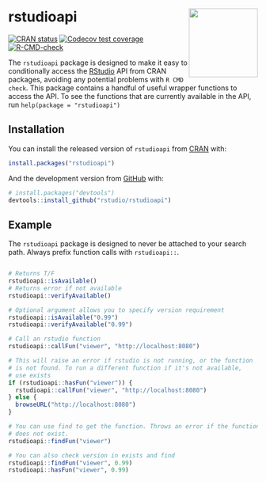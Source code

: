 
<!-- README.md is generated from README.Rmd. Please edit that file -->

# rstudioapi <a href='https://rstudio.github.io/rstudioapi/'><img src='man/figures/logo.png' align="right" height="139" /></a>

<!-- badges: start -->

[![CRAN
status](https://www.r-pkg.org/badges/version/rstudioapi)](https://CRAN.R-project.org/package=rstudioapi)
[![Codecov test
coverage](https://codecov.io/gh/rstudio/rstudioapi/branch/main/graph/badge.svg)](https://app.codecov.io/gh/rstudio/rstudioapi?branch=main)
[![R-CMD-check](https://github.com/rstudio/rstudioapi/workflows/R-CMD-check/badge.svg)](https://github.com/rstudio/rstudioapi/actions)
<!-- badges: end -->

The `rstudioapi` package is designed to make it easy to conditionally
access the [RStudio](https://posit.co/) API from CRAN packages, avoiding
any potential problems with `R CMD check`. This package contains a
handful of useful wrapper functions to access the API. To see the
functions that are currently available in the API, run
`help(package = "rstudioapi")`

## Installation

You can install the released version of `rstudioapi` from
[CRAN](https://CRAN.R-project.org) with:

``` r
install.packages("rstudioapi")
```

And the development version from [GitHub](https://github.com/) with:

``` r
# install.packages("devtools")
devtools::install_github("rstudio/rstudioapi")
```

## Example

The `rstudioapi` package is designed to never be attached to your search
path. Always prefix function calls with `rstudioapi::`.

``` r

# Returns T/F
rstudioapi::isAvailable()
# Returns error if not available
rstudioapi::verifyAvailable()

# Optional argument allows you to specify version requirement
rstudioapi::isAvailable("0.99")
rstudioapi::verifyAvailable("0.99")

# Call an rstudio function
rstudioapi::callFun("viewer", "http://localhost:8080")

# This will raise an error if rstudio is not running, or the function
# is not found. To run a different function if it's not available,
# use exists
if (rstudioapi::hasFun("viewer")) {
  rstudioapi::callFun("viewer", "http://localhost:8080")
} else {
  browseURL("http://localhost:8080")
}

# You can use find to get the function. Throws an error if the function
# does not exist.
rstudioapi::findFun("viewer")

# You can also check version in exists and find
rstudioapi::findFun("viewer", 0.99)
rstudioapi::hasFun("viewer", 0.99)
```
